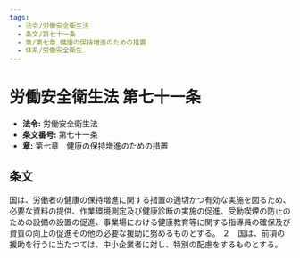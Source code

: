 ```yaml
---
tags:
  - 法令/労働安全衛生法
  - 条文/第七十一条
  - 章/第七章_健康の保持増進のための措置
  - 体系/労働安全衛生
---
```

# 労働安全衛生法 第七十一条

- **法令:** 労働安全衛生法
- **条文番号:** 第七十一条
- **章:** 第七章　健康の保持増進のための措置

## 条文
国は、労働者の健康の保持増進に関する措置の適切かつ有効な実施を図るため、必要な資料の提供、作業環境測定及び健康診断の実施の促進、受動喫煙の防止のための設備の設置の促進、事業場における健康教育等に関する指導員の確保及び資質の向上の促進その他の必要な援助に努めるものとする。
２　国は、前項の援助を行うに当たつては、中小企業者に対し、特別の配慮をするものとする。

